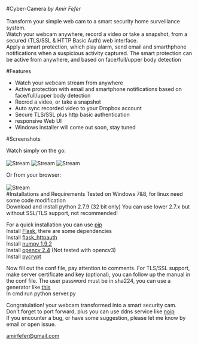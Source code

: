#Cyber-Camera
<i>by Amir Fefer </i><br> <br>
Transform your simple web cam to a smart security home surveillance system.  <br>
Watch your webcam anywhere, record a video or take a snapshot, from a secured (TLS/SSL & HTTP Basic Auth) web interface. <br>
Apply a smart protection, which play alarm, send email and smarthphone notifications when a suspicious activity captured. 
The smart protection can be active from anywhere, and based on face/full/upper body detection 

#Features 
* Watch your webcam stream from anywhere
* Active protection with email and smartphone notifications based on face/full/upper body detection
* Recrod a video, or take a snapshot
* Auto sync recorded video to your Dropbox account
* Secure TLS/SSL plus http basic authentication
* responsive Web UI 
* Windows installer will come out soon, stay tuned

#Screenshots

Watch simply on the go: <br><br>
![Stream](https://github.com/amirfefer/Cyber-Camera/blob/master/static/stream.png) 
![Stream](https://github.com/amirfefer/Cyber-Camera/blob/master/static/cloud.png)
![Stream](https://github.com/amirfefer/Cyber-Camera/blob/master/static/online.png)

Or from your browser: <br><br>
![Stream](https://github.com/amirfefer/Cyber-Camera/blob/master/static/screenshotDesktop.png?raw=true) <br>
#Installations and Requirements
Tested on Windows 7&8, for linux need some code modification  <br>
Download and install python 2.7.9 (32 bit only)
You can use lower 2.7.x but without SSL/TLS support, not recommended!

For a quick installation you can use  [pip](https://pip.pypa.io/en/latest/installing.html) <br>
Install  [Flask](http://flask.pocoo.org/docs/0.10/installation/#installation), there are some dependencies  <br>
Install [flask_httpauth](https://flask-httpauth.readthedocs.org/en/latest/)<br>
Install [numpy 1.9.2](http://sourceforge.net/projects/numpy/files/)<br>
Install [opencv 2.4](https://sourceforge.net/projects/opencvlibrary/files/opencv-win/2.4.11/opencv-2.4.11.exe) (Not tested with opencv3)<br>
Install [pycrypt](https://pypi.python.org/pypi/pycrypto) <br>

Now fill out the conf file, pay attention to comments.
For TLS/SSL support, make server certificate and key (optional),  you can follow up the manual in the conf file.
The user password must be in sha224, you can use a generator like [this](http://www.miniwebtool.com/sha224-hash-generator/) <br>
In cmd run python server.py <br>

Congratulation! your webcam transformed into a smart security cam. <br>
Don't forget to  port forward, plus you can use ddns service like [noip](http://www.noip.com/free) <br>
If you encounter a bug, or have some suggestion, please  let me know by email or open issue. <br>

amirfefer@gmail.com

